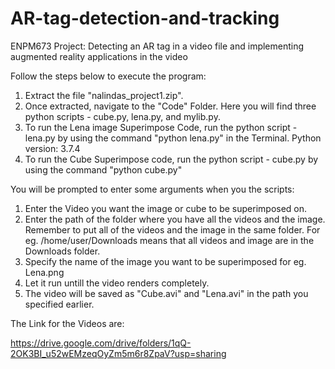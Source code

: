 # AR-tag-detection-and-tracking
ENPM673 Project: Detecting an AR tag in a video file and implementing augmented reality applications in the video

Follow the steps below to execute the program:

1. Extract the file "nalindas_project1.zip". 
2. Once extracted, navigate to the "Code" Folder. Here you will find three python scripts - cube.py, lena.py, and mylib.py.
3. To run the Lena image Superimpose Code, run the python script - lena.py by using the command "python lena.py" in the Terminal. Python version: 3.7.4
4. To run the Cube Superimpose code, run the python script - cube.py by using the command "python cube.py"

You will be prompted to enter some arguments when you the scripts:
1. Enter the Video you want the image or cube to be superimposed on.
2. Enter the path of the folder where you have all the videos and the image. Remember to put all of the videos and the image in the same folder. For eg. /home/user/Downloads means that all videos and image are in the Downloads folder.
3. Specify the name of the image you want to be superimposed for eg. Lena.png
4. Let it run untill the video renders completely. 
5. The video will be saved as "Cube.avi" and "Lena.avi" in the path you specified earlier.


The Link for the Videos are:

https://drive.google.com/drive/folders/1qQ-2OK3BI_u52wEMzeqOyZm5m6r8ZpaV?usp=sharing
